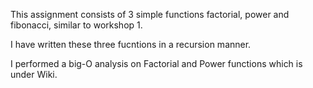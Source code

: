 This assignment consists of 3 simple functions factorial, power and fibonacci, similar to workshop 1.

I have written these three fucntions in a recursion manner.

I performed a big-O analysis on Factorial and Power functions which is under Wiki.
